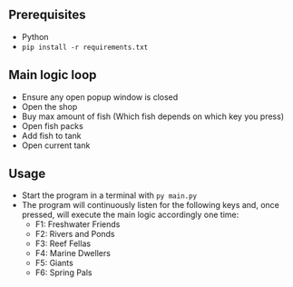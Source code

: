 ## Prerequisites

- Python
- `pip install -r requirements.txt`

## Main logic loop

- Ensure any open popup window is closed
- Open the shop
- Buy max amount of fish (Which fish depends on which key you press)
- Open fish packs
- Add fish to tank
- Open current tank

## Usage

- Start the program in a terminal with `py main.py`
- The program will continuously listen for the following keys and, once pressed, will execute the main logic accordingly one time:
  - F1: Freshwater Friends
  - F2: Rivers and Ponds
  - F3: Reef Fellas
  - F4: Marine Dwellers
  - F5: Giants
  - F6: Spring Pals
